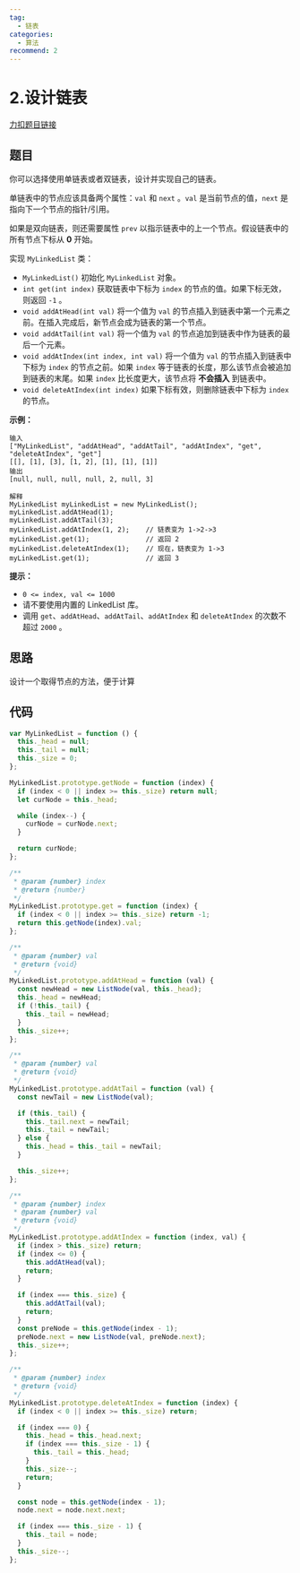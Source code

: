 ```yaml
---
tag:
  - 链表
categories:
  - 算法
recommend: 2
---
```


# 2.设计链表

[力扣题目链接](https://leetcode.cn/problems/design-linked-list/)

## 题目

你可以选择使用单链表或者双链表，设计并实现自己的链表。

单链表中的节点应该具备两个属性：`val` 和 `next` 。`val` 是当前节点的值，`next` 是指向下一个节点的指针/引用。

如果是双向链表，则还需要属性 `prev` 以指示链表中的上一个节点。假设链表中的所有节点下标从 **0** 开始。

实现 `MyLinkedList` 类：

- `MyLinkedList()` 初始化 `MyLinkedList` 对象。
- `int get(int index)` 获取链表中下标为 `index` 的节点的值。如果下标无效，则返回 `-1` 。
- `void addAtHead(int val)` 将一个值为 `val` 的节点插入到链表中第一个元素之前。在插入完成后，新节点会成为链表的第一个节点。
- `void addAtTail(int val)` 将一个值为 `val` 的节点追加到链表中作为链表的最后一个元素。
- `void addAtIndex(int index, int val)` 将一个值为 `val` 的节点插入到链表中下标为 `index` 的节点之前。如果 `index` 等于链表的长度，那么该节点会被追加到链表的末尾。如果 `index` 比长度更大，该节点将 **不会插入** 到链表中。
- `void deleteAtIndex(int index)` 如果下标有效，则删除链表中下标为 `index` 的节点。

**示例：**

```
输入
["MyLinkedList", "addAtHead", "addAtTail", "addAtIndex", "get", "deleteAtIndex", "get"]
[[], [1], [3], [1, 2], [1], [1], [1]]
输出
[null, null, null, null, 2, null, 3]

解释
MyLinkedList myLinkedList = new MyLinkedList();
myLinkedList.addAtHead(1);
myLinkedList.addAtTail(3);
myLinkedList.addAtIndex(1, 2);    // 链表变为 1->2->3
myLinkedList.get(1);              // 返回 2
myLinkedList.deleteAtIndex(1);    // 现在，链表变为 1->3
myLinkedList.get(1);              // 返回 3
```

**提示：**

- `0 <= index, val <= 1000`
- 请不要使用内置的 LinkedList 库。
- 调用 `get`、`addAtHead`、`addAtTail`、`addAtIndex` 和 `deleteAtIndex` 的次数不超过 `2000` 。

## 思路

设计一个取得节点的方法，便于计算

## 代码

```js
var MyLinkedList = function () {
  this._head = null;
  this._tail = null;
  this._size = 0;
};

MyLinkedList.prototype.getNode = function (index) {
  if (index < 0 || index >= this._size) return null;
  let curNode = this._head;

  while (index--) {
    curNode = curNode.next;
  }

  return curNode;
};

/**
 * @param {number} index
 * @return {number}
 */
MyLinkedList.prototype.get = function (index) {
  if (index < 0 || index >= this._size) return -1;
  return this.getNode(index).val;
};

/**
 * @param {number} val
 * @return {void}
 */
MyLinkedList.prototype.addAtHead = function (val) {
  const newHead = new ListNode(val, this._head);
  this._head = newHead;
  if (!this._tail) {
    this._tail = newHead;
  }
  this._size++;
};

/**
 * @param {number} val
 * @return {void}
 */
MyLinkedList.prototype.addAtTail = function (val) {
  const newTail = new ListNode(val);

  if (this._tail) {
    this._tail.next = newTail;
    this._tail = newTail;
  } else {
    this._head = this._tail = newTail;
  }

  this._size++;
};

/**
 * @param {number} index
 * @param {number} val
 * @return {void}
 */
MyLinkedList.prototype.addAtIndex = function (index, val) {
  if (index > this._size) return;
  if (index <= 0) {
    this.addAtHead(val);
    return;
  }

  if (index === this._size) {
    this.addAtTail(val);
    return;
  }
  const preNode = this.getNode(index - 1);
  preNode.next = new ListNode(val, preNode.next);
  this._size++;
};

/**
 * @param {number} index
 * @return {void}
 */
MyLinkedList.prototype.deleteAtIndex = function (index) {
  if (index < 0 || index >= this._size) return;

  if (index === 0) {
    this._head = this._head.next;
    if (index === this._size - 1) {
      this._tail = this._head;
    }
    this._size--;
    return;
  }

  const node = this.getNode(index - 1);
  node.next = node.next.next;

  if (index === this._size - 1) {
    this._tail = node;
  }
  this._size--;
};
```
